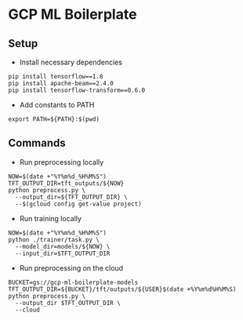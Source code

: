 # GCP ML Boilerplate

## Setup

- Install necessary dependencies

```
pip install tensorflow==1.8
pip install apache-beam==2.4.0
pip install tensorflow-transform==0.6.0
```

- Add constants to PATH

```
export PATH=${PATH}:$(pwd)
```

## Commands

- Run preprocessing locally

```
NOW=$(date +"%Y%m%d_%H%M%S")
TFT_OUTPUT_DIR=tft_outputs/${NOW}
python preprocess.py \
  --output_dir=${TFT_OUTPUT_DIR} \
  --$(gcloud config get-value project)
```

- Run training locally

```
NOW=$(date +"%Y%m%d_%H%M%S")
python ./trainer/task.py \
  --model_dir=models/${NOW} \
  --input_dir=$TFT_OUTPUT_DIR
```

- Run preprocessing on the cloud

```
BUCKET=gs://gcp-ml-boilerplate-models
TFT_OUTPUT_DIR=${BUCKET}/tft/outputs/${USER}$(date +%Y%m%d%H%M%S)
python preprocess.py \
  --output_dir $TFT_OUTPUT_DIR \
  --cloud
```
